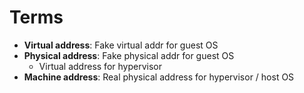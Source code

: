 # Terms
- **Virtual address**: Fake virtual addr for guest OS
- **Physical address**: Fake physical addr for guest OS
    - Virtual address for hypervisor
- **Machine address**: Real physical address for hypervisor / host OS
